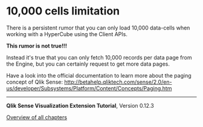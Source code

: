 # 10,000 cells limitation



There is a persistent rumor that you can only load 10,000 data-cells when working with a HyperCube using the Client APIs.

**This rumor is not true!!!**

Instead it's true that you can only fetch 10,000 records per data page from the Engine, but you can certainly request to get more data pages.

Have a look into the official documentation to learn more about the paging concept of Qlik Sense:
http://betahelp.qliktech.com/sense/2.0/en-us/developer/Subsystems/Platform/Content/Concepts/Paging.htm

---
**Qlik Sense Visualization Extension Tutorial**, Version 0.12.3<br/>


[Overview of all chapters](https://github.com/stefanwalther/qliksense-extension-tutorial/blob/master/tutorial/readme.md)